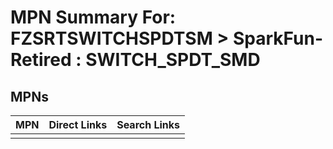 



# MPN Summary For: FZSRTSWITCHSPDTSM > SparkFun-Retired : SWITCH_SPDT_SMD

## MPNs
  

|MPN|Direct Links|Search Links|
| :--- | :--- | :--- |
||||
